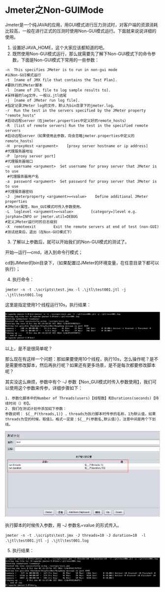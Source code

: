 # Jmeter之Non-GUIMode

Jmeter是一个纯JAVA的应用，用GUI模式进行压力测试时，对客户端的资源消耗比较高，一般在进行正式的压测时使用Non-GUI模式运行。下面就来说说详细的使用。

1. 设置好JAVA_HOME，这个大家应该都知道的吧。 
2. 既然使用Non-GUI模式运行，那么就需要先了解下Non-GUI模式下的命令参数，下面是Non-GUI模式下常用的一些参数：
```
-n  This specifies JMeter is to run in non-gui mode
#以Non-GUI模式运行
-t  [name of JMX file that contains the Test Plan].
#要执行的JMeter脚本
-l  [name of JTL file to log sample results to].
#采样器的log文件，一般以.jtl结尾
-j  [name of JMeter run log file].
#指定记录JMeter log的文件，默认为bin目录下的jmeter.log。
-r  Run the test in the servers specified by the JMeter property "remote_hosts"
#启动远程server（在jmeter.properties中定义好的remote_hosts）
-R  [list of remote servers] Run the test in the specified remote servers
#启动远程server（如果使用此参数，将会忽略jmeter.properties中定义的remote_hosts）
-H  proxyHost <argument>    [proxy server hostname or ip address]
#代理服务器地址
-P  [proxy server port]
#代理服务器端口
-u  username <argument>  Set username for proxy server that JMeter is to use
 #代理服务器用户名
-a  password <argument>  Set password for proxy server that JMeter is to use
#代理服务器密码
-J  jmeterproperty <argument>=<value>    Define additional JMeter properties
#JMeter属性，Non_GUI模式时传入参数使用。
-L  loglevel <argument>=<value>        [category=]level e.g. jorphan=INFO or jmeter.util=DEBUG
#定义JMeter运行时的日志级别
-X  remoteexit        Exit the remote servers at end of test (non-GUI)
#测试结束后，退出（在Non-GUI模式下）
```

3. 了解以上参数后，就可以开始我们的Non-GUI模式的测试了。

开始—运行—cmd，进入到命令行模式；

cd到JMeter的bin目录下，（如果配置过JMeter的环境变量，在任意目录下都可以执行）； 

4. 执行命令：

`jmeter -n -t .\scripts\test.jmx -l .\jtl\test001.jtl -j .\jtl\test001.log`

这里是指定使用1个线程运行10s，执行结果：

![](./images/jmeter_08_01.png)

以上，是不是很简单呢？ 

那么现在有这样一个问题：那如果要使用10个线程，执行10s，怎么操作呢？是不是需要修改脚本，然后再执行呢？如果还有更多场景，是不是每次都要修改脚本呢？ 

其实没这么麻烦，参数中有个 -J 参数【Non_GUI模式时传入参数使用】，我们可以使用这个参数来传参，详细步骤如下： 

    1. 参数化脚本中的Number of Threads(users)【线程数】和Durations(seconds)【持续时间（）秒】。 
    2. 我们在测试计划中添加如下参数：
    参数说明： ${__P(threads,1)} ，threads为执行脚本时传参的名称，1为默认值，如果threads为空的时候，取值1。格式一定是：${__P(参数名,默认值)}，注意中间是两个下划线。

![](./images/jmeter_08_02.png)

执行脚本的时候传入参数，用 -J 参数名=value 的形式传入。

`jmeter -n -t .\scripts\test.jmx -J threads=10 -J duration=10  -l .\jtl\test001.jtl -j .\jtl\test001.log`

5. 执行结果： 

![](./images/jmeter_08_03.png)